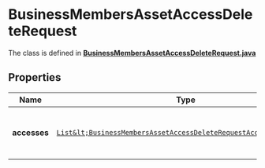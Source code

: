 

# BusinessMembersAssetAccessDeleteRequest

The class is defined in **[BusinessMembersAssetAccessDeleteRequest.java](../../src/main/java/org/openapitools/model/BusinessMembersAssetAccessDeleteRequest.java)**

## Properties

Name | Type | Description | Notes
------------ | ------------- | ------------- | -------------
**accesses** | [`List&lt;BusinessMembersAssetAccessDeleteRequestAccessesInner&gt;`](BusinessMembersAssetAccessDeleteRequestAccessesInner.md) | List of members asset access to be deleted | 



